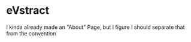 # eVstract
I kinda already made an "About" Page, but I figure I should separate that from the convention
